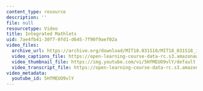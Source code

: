 ```yaml
---
content_type: resource
description: ''
file: null
resourcetype: Video
title: Integrated Mathlets
uid: 7ae4fb41-30f7-0fd1-d645-7f90f9aef02a
video_files:
  archive_url: https://archive.org/download/MIT18.031S18/MIT18_031S18_interviews_300k.mp4
  video_captions_file: https://open-learning-course-data-rc.s3.amazonaws.com/18-031-system-functions-and-the-laplace-transform-spring-2019/fd78488ba8f0589dbe7f66b40ff7a354_5HfMEUO9vlY.vtt
  video_thumbnail_file: https://img.youtube.com/vi/5HfMEUO9vlY/default.jpg
  video_transcript_file: https://open-learning-course-data-rc.s3.amazonaws.com/18-031-system-functions-and-the-laplace-transform-spring-2019/e3c09f0c84a089cd3f46a54fc4b25f2d_5HfMEUO9vlY.pdf
video_metadata:
  youtube_id: 5HfMEUO9vlY
---
```

